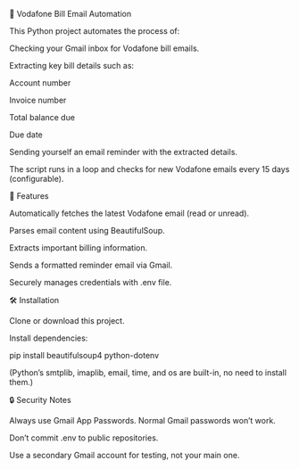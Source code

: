 📩 Vodafone Bill Email Automation

This Python project automates the process of:

Checking your Gmail inbox for Vodafone bill emails.

Extracting key bill details such as:

Account number

Invoice number

Total balance due

Due date

Sending yourself an email reminder with the extracted details.

The script runs in a loop and checks for new Vodafone emails every 15 days (configurable).

🚀 Features

Automatically fetches the latest Vodafone email (read or unread).

Parses email content using BeautifulSoup.

Extracts important billing information.

Sends a formatted reminder email via Gmail.

Securely manages credentials with .env file.

🛠️ Installation

Clone or download this project.

Install dependencies:

pip install beautifulsoup4 python-dotenv


(Python’s smtplib, imaplib, email, time, and os are built-in, no need to install them.)


🔒 Security Notes

Always use Gmail App Passwords. Normal Gmail passwords won’t work.

Don’t commit .env to public repositories.

Use a secondary Gmail account for testing, not your main one.

